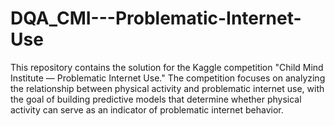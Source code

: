 # DQA_CMI---Problematic-Internet-Use
This repository contains the solution for the Kaggle competition "Child Mind Institute — Problematic Internet Use." The competition focuses on analyzing the relationship between physical activity and problematic internet use, with the goal of building predictive models that determine whether physical activity can serve as an indicator of problematic internet behavior.
